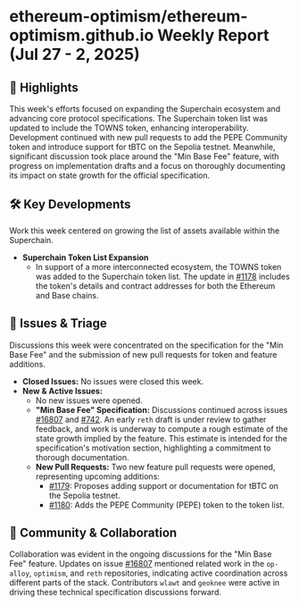 # ethereum-optimism/ethereum-optimism.github.io Weekly Report (Jul 27 - 2, 2025)

## 🚀 Highlights
This week's efforts focused on expanding the Superchain ecosystem and advancing core protocol specifications. The Superchain token list was updated to include the TOWNS token, enhancing interoperability. Development continued with new pull requests to add the PEPE Community token and introduce support for tBTC on the Sepolia testnet. Meanwhile, significant discussion took place around the "Min Base Fee" feature, with progress on implementation drafts and a focus on thoroughly documenting its impact on state growth for the official specification.

## 🛠️ Key Developments
Work this week centered on growing the list of assets available within the Superchain.

- **Superchain Token List Expansion**
  - In support of a more interconnected ecosystem, the TOWNS token was added to the Superchain token list. The update in [#1178](https://github.com/ethereum-optimism/ethereum-optimism.github.io/pull/1178) includes the token's details and contract addresses for both the Ethereum and Base chains.

## 🐛 Issues & Triage
Discussions this week were concentrated on the specification for the "Min Base Fee" and the submission of new pull requests for token and feature additions.

- **Closed Issues:** No issues were closed this week.
- **New & Active Issues:**
  - No new issues were opened.
  - **"Min Base Fee" Specification:** Discussions continued across issues [#16807](https://github.com/ethereum-optimism/ethereum-optimism.github.io/issues/16807) and [#742](https://github.com/ethereum-optimism/ethereum-optimism.github.io/issues/742). An early `reth` draft is under review to gather feedback, and work is underway to compute a rough estimate of the state growth implied by the feature. This estimate is intended for the specification's motivation section, highlighting a commitment to thorough documentation.
  - **New Pull Requests:** Two new feature pull requests were opened, representing upcoming additions:
    - [#1179](https://github.com/ethereum-optimism/ethereum-optimism.github.io/pull/1179): Proposes adding support or documentation for tBTC on the Sepolia testnet.
    - [#1180](https://github.com/ethereum-optimism/ethereum-optimism.github.io/pull/1180): Adds the PEPE Community (PEPE) token to the token list.

## 💬 Community & Collaboration
Collaboration was evident in the ongoing discussions for the "Min Base Fee" feature. Updates on issue [#16807](https://github.com/ethereum-optimism/ethereum-optimism.github.io/issues/16807) mentioned related work in the `op-alloy`, `optimism`, and `reth` repositories, indicating active coordination across different parts of the stack. Contributors `wlawt` and `geoknee` were active in driving these technical specification discussions forward.